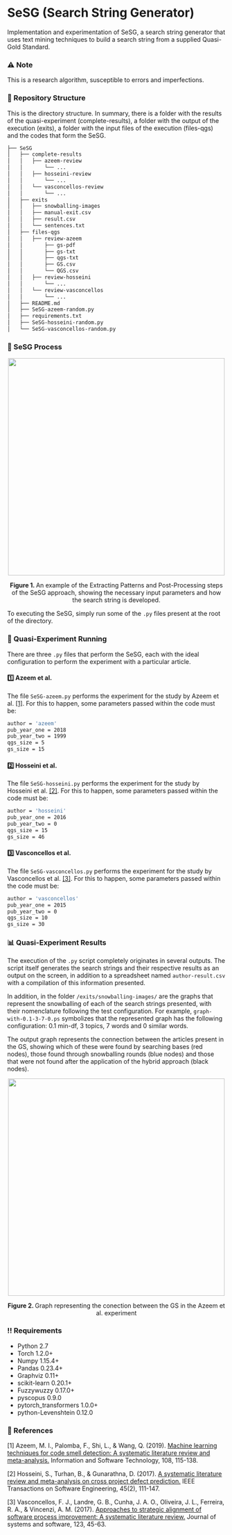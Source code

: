 # SeSG (Search String Generator)

Implementation and experimentation of SeSG, a search string generator that uses text mining techniques to build a search string from a supplied Quasi-Gold Standard.

### :warning: Note

This is a research algorithm, susceptible to errors and imperfections.

### :file_folder: Repository Structure
This is the directory structure. In summary, there is a folder with the results of the quasi-experiment (complete-results), a folder with the output of the execution (exits), a folder with the input files of the execution (files-qgs) and the codes that form the SeSG.

```bash
├── SeSG
│   ├── complete-results
│   │   ├── azeem-review
│   │       └── ...
│   │   ├── hosseini-review
│   │       └── ...
│   │   └── vasconcellos-review
│   │       └── ...
│   ├── exits
│   │   ├── snowballing-images
│   │   ├── manual-exit.csv
│   │   ├── result.csv
│   │   └── sentences.txt
│   ├── files-qgs
│   │   ├── review-azeem
│   │       ├── gs-pdf
│   │       ├── gs-txt
│   │       ├── qgs-txt
│   │       ├── GS.csv
│   │       └── QGS.csv
│   │   ├── review-hosseini
│   │       └── ...
│   │   └── review-vasconcellos
│   │       └── ...
│   ├── README.md
│   ├── SeSG-azeem-random.py
│   ├── requirements.txt
│   ├── SeSG-hosseini-random.py
│   └── SeSG-vasconcellos-random.py

```

### :rocket: SeSG Process

<p align="center"><img align="center" src="https://github.com/LeoFuchs/SeSG/blob/master/images/process.jpg" width="500"></p>

<p align="center"><b> Figure 1. </b>An example of the Extracting Patterns and Post-Processing steps of the SeSG approach, showing the necessary input parameters and how the search string is developed.</p>


To executing the SeSG, simply run some of the `.py` files present at the root of the directory.

###  :runner: Quasi-Experiment Running

There are three `.py` files that perform the SeSG, each with the ideal configuration to perform the experiment with a particular article.

####  :one: Azeem et al.

The file `SeSG-azeem.py` performs the experiment for the study by Azeem et al. [[1]](#1). For this to happen, some parameters passed within the code must be:

```bash
author = 'azeem'
pub_year_one = 2018
pub_year_two = 1999
qgs_size = 5
gs_size = 15
```

####  :two: Hosseini et al.

The file `SeSG-hosseini.py` performs the experiment for the study by Hosseini et al. [[2]](#2). For this to happen, some parameters passed within the code must be:

```bash
author = 'hosseini'
pub_year_one = 2016
pub_year_two = 0
qgs_size = 15
gs_size = 46
```

####  :three: Vasconcellos et al.

The file `SeSG-vasconcellos.py` performs the experiment for the study by Vasconcellos et al. [[3]](#3). For this to happen, some parameters passed within the code must be:

```bash
author = 'vasconcellos'
pub_year_one = 2015
pub_year_two = 0
qgs_size = 10
gs_size = 30
```

###  :bar_chart: Quasi-Experiment Results

The execution of the `.py` script completely originates in several outputs. The script itself generates the search strings and their respective results as an output on the screen, in addition to a spreadsheet named `author-result.csv` with a compilation of this information presented. 

In addition, in the folder `/exits/snowballing-images/` are the graphs that represent the snowballing of each of the search strings presented, with their nomenclature following the test configuration. For example, `graph-with-0.1-3-7-0.ps` symbolizes that the represented graph has the following configuration: 0.1 min-df, 3 topics, 7 words and 0 similar words.

The output graph represents the connection between the articles present in the GS, showing which of these were found by searching bases (red nodes), those found through snowballing rounds (blue nodes) and those that were not found after the application of the hybrid approach (black nodes).

<p align="center"><img src="https://github.com/LeoFuchs/SeSG/blob/master/images/snowballing-output.png" width="500"></p>

<p align="center"><b> Figure 2. </b>Graph representing the conection between the GS in the Azeem et al. experiment</p>


###   :bangbang: Requirements
* Python 2.7
* Torch 1.2.0+
* Numpy 1.15.4+
* Pandas 0.23.4+
* Graphviz 0.11+
* scikit-learn 0.20.1+
* Fuzzywuzzy 0.17.0+
* pyscopus 0.9.0
* pytorch_transformers 1.0.0+
* python-Levenshtein 0.12.0

### :page_facing_up: References
<a id="1">[1]</a> Azeem, M. I., Palomba, F., Shi, L., & Wang, Q. (2019). [Machine learning techniques for code smell detection: A systematic literature review and meta-analysis.](https://www.sciencedirect.com/science/article/abs/pii/S0950584918302623) Information and Software Technology, 108, 115-138.

<a id="2">[2]</a> Hosseini, S., Turhan, B., & Gunarathna, D. (2017). [A systematic literature review and meta-analysis on cross project defect prediction.](https://ieeexplore.ieee.org/abstract/document/8097045/) IEEE Transactions on Software Engineering, 45(2), 111-147.

<a id="3">[3]</a> Vasconcellos, F. J., Landre, G. B., Cunha, J. A. O., Oliveira, J. L., Ferreira, R. A., & Vincenzi, A. M. (2017). [Approaches to strategic alignment of software process improvement: A systematic literature review.](https://www.sciencedirect.com/science/article/pii/S0164121216301893) Journal of systems and software, 123, 45-63.

